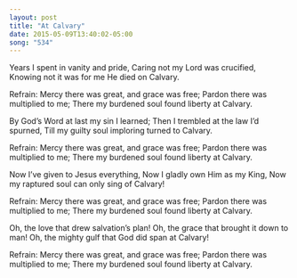 ```yaml
---
layout: post
title: "At Calvary"
date: 2015-05-09T13:40:02-05:00
song: "534"
---
```

Years I spent in vanity and pride,
Caring not my Lord was crucified,
Knowing not it was for me He died on Calvary.

Refrain:
Mercy there was great, and grace was free;
Pardon there was multiplied to me;
There my burdened soul found liberty at Calvary.

By God’s Word at last my sin I learned;
Then I trembled at the law I’d spurned,
Till my guilty soul imploring turned to Calvary.

Refrain:
Mercy there was great, and grace was free;
Pardon there was multiplied to me;
There my burdened soul found liberty at Calvary.

Now I’ve given to Jesus everything,
Now I gladly own Him as my King,
Now my raptured soul can only sing of Calvary!

Refrain:
Mercy there was great, and grace was free;
Pardon there was multiplied to me;
There my burdened soul found liberty at Calvary.

Oh, the love that drew salvation’s plan!
Oh, the grace that brought it down to man!
Oh, the mighty gulf that God did span at Calvary!

Refrain:
Mercy there was great, and grace was free;
Pardon there was multiplied to me;
There my burdened soul found liberty at Calvary.

